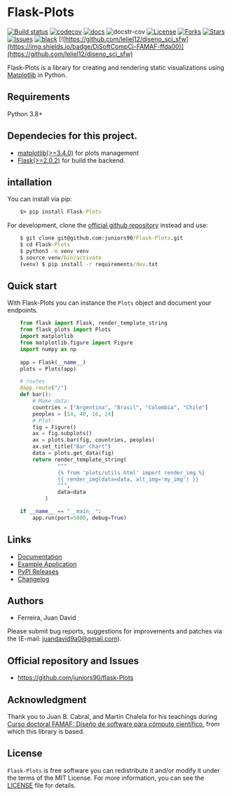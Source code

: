 # Flask-Plots

[![Build status](https://github.com/juniors90/Flask-Plots/actions/workflows/CI.yml/badge.svg)](https://github.com/juniors90/Flask-Plots/actions)
[![codecov](https://codecov.io/gh/juniors90/Flask-Plots/branch/main/graph/badge.svg?token=3DSLEQIE8A)](https://codecov.io/gh/juniors90/Flask-Plots)
[![docs](https://readthedocs.org/projects/flask-plots/badge/?version=latest)](https://flask-plots.readthedocs.io/en/latest/?badge=latest)
![docstr-cov](https://img.shields.io/endpoint?url=https://jsonbin.org/juniors90/Flask-Plots/badges/docstr-cov)
[![License](https://img.shields.io/github/license/juniors90/Flask-Plots)](https://github.com/juniors90/Flask-Plots/blob/main/LICENSE)
[![Forks](https://img.shields.io/github/forks/juniors90/Flask-Plots)](https://github.com/juniors90/Flask-Plots/network)
[![Stars](https://img.shields.io/github/stars/juniors90/Flask-Plots)](https://github.com/juniors90/Flask-Plots/stargazers)
[![Issues](https://img.shields.io/github/issues/juniors90/Flask-Plots)](https://github.com/juniors90/Flask-Plots/issues)
[![black](https://img.shields.io/badge/code%20style-black-000000.svg)](https://github.com/psf/black)
[![https://github.com/leliel12/diseno_sci_sfw](https://img.shields.io/badge/DiSoftCompCi-FAMAF-ffda00)](https://github.com/leliel12/diseno_sci_sfw)

Flask-Plots is a library for creating and rendering static visualizations using [Matplotlib](https://matplotlib.org/stable/index.html) in Python.


## Requirements

Python 3.8+

## Dependecies for this project.

- [matplotlib(>=3.4.0)](https://matplotlib.org/) for plots management
- [Flask(>=2.0.2)](https://flask.palletsprojects.com/en/2.0.x/) for build the backend.

## intallation

You can install via pip:

```cmd
    $> pip install Flask-Plots
```
   
For development, clone the [official github repository](https://github.com/juniors90/Flask-Plots) instead and use:

```cmd
    $ git clone git@github.com:juniors90/Flask-Plots.git
    $ cd Flask-Plots
    $ python3 -m venv venv
    $ source venv/bin/activate
    (venv) $ pip install -r requirements/dev.txt
```

## Quick start

With Flask-Plots you can instance the ``Plots`` object and document your endpoints.


```python
    from flask import Flask, render_template_string
    from flask_plots import Plots
    import matplotlib
    from matplotlib.figure import Figure
    import numpy as np
    
    app = Flask(__name__)
    plots = Plots(app)

    # routes
    @app.route("/")
    def bar():
        # Make data:
        countries = ["Argentina", "Brasil", "Colombia", "Chile"]
        peoples = [14, 40, 16, 24]
        # Plot:
        fig = Figure()
        ax = fig.subplots()
        ax = plots.bar(fig, countries, peoples)
        ax.set_title("Bar Chart")
        data = plots.get_data(fig)
        return render_template_string(
                """
                {% from 'plots/utils.html' import render_img %}
                {{ render_img(data=data, alt_img='my_img') }}
                """,
                data=data
            )

    if __name__ == "__main__":
        app.run(port=5000, debug=True)
```

## Links

- [Documentation](https://flask-plots.readthedocs.io)
- [Example Application](https://github.com/juniors90/Flask-Plots/tree/main/sample_app)
- [PyPI Releases](https://pypi.org/project/Flask-Plots/)
- [Changelog](https://github.com/juniors90/Flask-Plots/blob/main/CHANGELOG.rst)


## Authors

- Ferreira, Juan David

Please submit bug reports, suggestions for improvements and patches via
the (E-mail: juandavid9a0@gmail.com).

## Official repository and Issues

- https://github.com/juniors90/flask-Plots

## Acknowledgment

Thank you to Juan B. Cabral, and Martin Chalela for his teachings during [Curso doctoral FAMAF: Diseño de software para cómputo científico](https://github.com/leliel12/diseno_sci_sfw),
from which this library is based.

## License

`Flask-Plots` is free software you can redistribute it and/or modify it
under the terms of the MIT License. For more information, you can see the
[LICENSE](https://github.com/juniors90/Flask-Plots/blob/main/LICENSE) file
for details.
